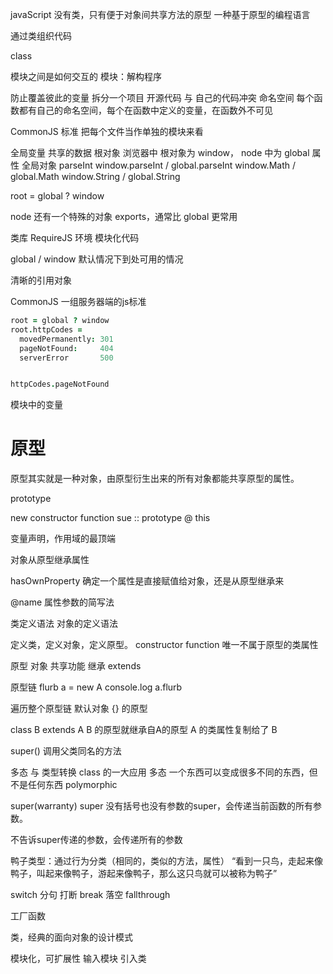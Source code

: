 javaScript 没有类，只有便于对象间共享方法的原型
一种基于原型的编程语言

通过类组织代码

class

模块之间是如何交互的
模块：解构程序

防止覆盖彼此的变量
拆分一个项目
开源代码 与 自己的代码冲突
命名空间
每个函数都有自己的命名空间，每个在函数中定义的变量，在函数外不可见

CommonJS 标准
把每个文件当作单独的模块来看

全局变量
共享的数据
根对象
浏览器中 根对象为 window，
node 中为 global
属性
全局对象
parseInt
window.parseInt / global.parseInt
window.Math / global.Math
window.String / global.String

root = global ? window

node 还有一个特殊的对象 exports，通常比 global 更常用

类库 RequireJS
环境
模块化代码

global / window 默认情况下到处可用的情况

清晰的引用对象

CommonJS 一组服务器端的js标准

```coffee
root = global ? window
root.httpCodes =
  movedPermanently: 301
  pageNotFound:     404
  serverError       500


httpCodes.pageNotFound
```
模块中的变量

# 原型
原型其实就是一种对象，由原型衍生出来的所有对象都能共享原型的属性。

prototype

new constructor function
sue
:: prototype
@ this

变量声明，作用域的最顶端

对象从原型继承属性

hasOwnProperty
确定一个属性是直接赋值给对象，还是从原型继承来

@name 属性参数的简写法

类定义语法
对象的定义语法

定义类，定义对象，定义原型。
constructor function 唯一不属于原型的类属性

原型
对象
共享功能
继承 extends

原型链
flurb
a = new A
console.log a.flurb

遍历整个原型链
默认对象 {} 的原型

class B extends A
B 的原型就继承自A的原型
A 的类属性复制给了 B

super()
调用父类同名的方法

多态 与 类型转换
class 的一大应用 多态
一个东西可以变成很多不同的东西，但不是任何东西
polymorphic

super(warranty)
super
没有括号也没有参数的super，会传递当前函数的所有参数。

不告诉super传递的参数，会传递所有的参数

鸭子类型：通过行为分类（相同的，类似的方法，属性）
“看到一只鸟，走起来像鸭子，叫起来像鸭子，游起来像鸭子，那么这只鸟就可以被称为鸭子”

switch
分句
打断 break
落空 fallthrough

工厂函数

类，经典的面向对象的设计模式

模块化，可扩展性
输入模块
引入类
